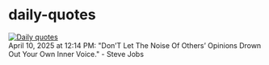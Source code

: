 # daily-quotes
[![Daily quotes](https://github.com/ceepu8/daily-quotes/actions/workflows/daily-quote.yml/badge.svg)](https://github.com/ceepu8/daily-quotes/actions/workflows/daily-quote.yml)<br/>
April 10, 2025 at 12:14 PM: "Don’T Let The Noise Of Others’ Opinions Drown Out Your Own Inner Voice." - Steve Jobs
